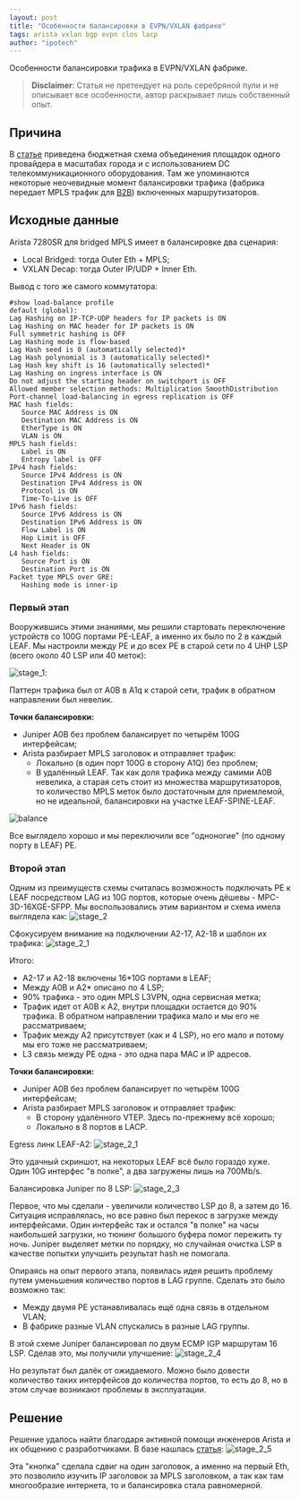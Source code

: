 ```yaml
---
layout: post
title: "Особенности балансировки в EVPN/VXLAN фабрике"
tags: arista vxlan bgp evpn clos lacp
author: "ipotech"
---
```


Особенности балансировки трафика в EVPN/VXLAN фабрике.

> **Disclaimer**: Cтатья не претендует на роль серебряной пули и не описывает все особенности, автор раскрывает лишь собственный опыт.

## Причина

В [статье](/_posts/2019-06-25-servisnaja-arhitektura-isp.md) приведена бюджетная схема объединения площадок одного провайдера в масштабах города и с использованием DC телекоммуникационного оборудования. Там же упоминаются некоторые неочевидные момент балансировки трафика (фабрика передает MPLS трафик для [B2B](/_posts/2019-06-24-juniper-mx-mpls-examples.md)) включенных маршрутизаторов.


## Исходные данные

Arista 7280SR для bridged MPLS имеет в балансировке два сценария:
- Local Bridged: тогда Outer Eth + MPLS;
- VXLAN Decap: тогда Outer IP/UDP + Inner Eth.

Вывод с того же самого коммутатора:

```
#show load-balance profile
default (global):
Lag Hashing on IP-TCP-UDP headers for IP packets is ON
Lag Hashing on MAC header for IP packets is ON
Full symmetric hashing is OFF
Lag Hashing mode is flow-based
Lag Hash seed is 0 (automatically selected)*
Lag Hash polynomial is 3 (automatically selected)*
Lag Hash key shift is 16 (automatically selected)*
Lag Hashing on ingress interface is ON
Do not adjust the starting header on switchport is OFF
Allowed member selection methods: Multiplication SmoothDistribution
Port-channel load-balancing in egress replication is OFF
MAC hash fields:
   Source MAC Address is ON
   Destination MAC Address is ON
   EtherType is ON
   VLAN is ON
MPLS hash fields:
   Label is ON
   Entropy label is OFF
IPv4 hash fields:
   Source IPv4 Address is ON
   Destination IPv4 Address is ON
   Protocol is ON
   Time-To-Live is OFF
IPv6 hash fields:
   Source IPv6 Address is ON
   Destination IPv6 Address is ON
   Flow Label is ON
   Hop Limit is OFF
   Next Header is ON
L4 hash fields:
   Source Port is ON
   Destination Port is ON
Packet type MPLS over GRE:
   Hashing mode is inner-ip
```

### Первый этап
Вооружившись этими знаниями, мы решили стартовать переключение устройств со 100G портами PE-LEAF, а именно их было по 2 в каждый LEAF. Мы настроили между PE и до всех PE в старой сети по 4 UHP LSP (всего около 40 LSP или 40 меток):

![stage_1](/images/arista_stage_1.png):

Паттерн трафика был от A0B в A1q к старой сети, трафик в обратном направлении был невелик.

**Точки балансировки:**
- Juniper A0B без проблем балансирует по четырём 100G интерфейсам;
- Arista разбирает MPLS заголовок и отправляет трафик:
  - Локально (в один порт 100G в сторону A1Q) без проблем;
  - В удалённый LEAF. Так как доля трафика между самими A0B невелика, а старая сеть стоит из множества маршрутизаторов, то количество MPLS меток было достаточным для приемлемой, но не идеальной, балансировки на участке LEAF-SPINE-LEAF.

![balance](/images/arista_stage_1_1.png)

Все выглядело хорошо и мы переключили все "одноногие" (по одному порту в LEAF) PE.


### Второй этап
Одним из преимуществ схемы считалась возможность подключать PE к LEAF посредством LAG из 10G портов, которые очень дёшевы - MPC-3D-16XGE-SFPP. Мы воспользовались этим вариантом и схема имела выглядела как:
![stage_2](/images/arista_stage_2.png)

Сфокусируем внимание на подключении А2-17, А2-18 и шаблон их трафика:
![stage_2_1](/images/arista_stage_2_1.png)

Итого:
- A2-17 и A2-18 включены 16*10G портами в LEAF;
- Между A0B и A2* описано по 4 LSP;
- 90% трафика - это один MPLS L3VPN, одна сервисная метка;
- Трафик идет от A0B к A2, внутри площадки остается до 90% трафика. В обратном направлении трафика мало и мы его не рассматриваем;
- Трафик между А2 присутствует (как и 4 LSP), но его мало и потому мы его тоже не рассматриваем;
- L3 связь между PE одна - это одна пара MAC и IP адресов.

**Точки балансировки:**
- Juniper A0B без проблем балансирует по четырём 100G интерфейсам;
- Arista разбирает MPLS заголовок и отправляет трафик:
  - В сторону удалённого VTEP. Здесь по-прежнему всё хорошо;
  - Локально в 8 портов в LACP.

Egress линк LEAF-A2:
![stage_2_1](/images/arista_stage_2_2.png)

Это удачный скриншот, на некоторых LEAF всё было гораздо хуже. Один 10G интерфес "в полке", а два загружены лишь на 700Mb/s.

Балансировка Juniper по 8 LSP:
![stage_2_3](/images/arista_stage_2_3.png)

Первое, что мы сделали - увеличили количество LSP до 8, а затем до 16. Ситуация исправлялась, но все равно был перекос в загрузке между интерфейсами. Один интерфейс так и остался "в полке" на часы наибольшей загрузки, но тюнинг большого буфера помог пережить ту ночь.
Juniper выделяет метки по порядку, но случайная очистка LSP в качестве попытки улучшить результат hash не помогала.

Опираясь на опыт первого этапа, появилась идея решить проблему путем уменьшения количество портов в LAG группе. Сделать это было возможно так:
- Между двумя PE устанавливалась ещё одна связь в отдельном VLAN;
- В фабрике разные VLAN спускались в разные LAG группы.

В этой схеме Juniper балансировал по двум ECMP IGP маршрутам 16 LSP. Сделав это, мы получили улучшение:
![stage_2_4](/images/arista_stage_2_4.png)

Но результат был далёк от ожидаемого. Можно было довести количество таких интерфейсов до количества портов, то есть до 8, но в этом случае возникают проблемы в эксплуатации.

## Решение
Решение удалось найти благодаря активной помощи инженеров Arista и их общению с разработчиками. В базе нашлась [статья](https://eos.arista.com/eos-4-20-5f/vxlan-o-mpls-lag-hashing-optimizations-for-l2-ports/):
![stage_2_5](/images/arista_stage_2_5.png)

Эта "кнопка" сделала сдвиг на один заголовок, а именно на первый Eth, это позволило изучить IP заголовок за MPLS заголовком, а так как там многообразие интернета, то и балансировка стала равномерной.
